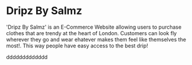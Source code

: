 
# Dripz By Salmz 

'Dripz By Salmz' is an  E-Commerce Website allowing users to purchase clothes that are trendy at the heart of London. Customers can look fly wherever they go and wear ehatever makes them feel like themselves the most!. This way people have easy access to the best drip!


ddddddddddddd